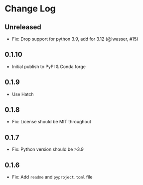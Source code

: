 # Change Log

## Unreleased

* Fix: Drop support for python 3.9, add for 3.12 (@lwasser, #15)

## 0.1.10

* Initial publish to PyPI & Conda forge 

## 0.1.9

* Use Hatch

## 0.1.8

* Fix: License should be MIT throughout

## 0.1.7

* Fix: Python version should be >3.9

## 0.1.6

* Fix: Add `readme` and `pyproject.toml` file